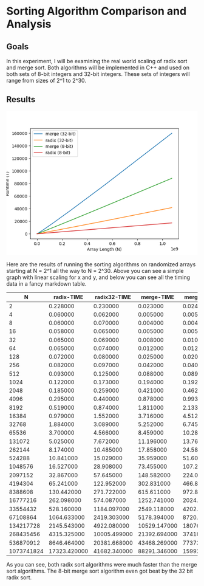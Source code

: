 # Sorting Algorithm Comparison and Analysis

## Goals

In this experiment, I will be examining the real world scaling of
radix sort and merge sort. Both algorithms will be implemented in C++
and used on both sets of 8-bit integers and 32-bit integers. These sets of integers
will range from sizes of 2^1 to 2^30.

## Results

![](results.png)

Here are the results of running the sorting algorithms on randomized arrays starting at N = 2^1 all the way to N = 2^30.
Above you can see a simple graph with linear scaling for x and y, and below you can see all the timing data in a fancy markdown table.

N           |  radix-TIME    |  radix32-TIME  |  merge-TIME    |  merge32-TIME
------------|----------------|----------------|----------------|---------------
2           |  0.228000      |  0.230000      |  0.023000      |  0.024000
4           |  0.060000      |  0.062000      |  0.005000      |  0.005000
8           |  0.060000      |  0.070000      |  0.004000      |  0.004000
16          |  0.058000      |  0.065000      |  0.005000      |  0.005000
32          |  0.065000      |  0.069000      |  0.008000      |  0.010000
64          |  0.065000      |  0.074000      |  0.012000      |  0.012000
128         |  0.072000      |  0.080000      |  0.025000      |  0.020000
256         |  0.082000      |  0.097000      |  0.042000      |  0.040000
512         |  0.093000      |  0.125000      |  0.088000      |  0.089000
1024        |  0.122000      |  0.173000      |  0.194000      |  0.192000
2048        |  0.185000      |  0.259000      |  0.421000      |  0.462000
4096        |  0.295000      |  0.440000      |  0.878000      |  0.993000
8192        |  0.519000      |  0.874000      |  1.811000      |  2.133000
16384       |  0.979000      |  1.552000      |  3.716000      |  4.512000
32768       |  1.884000      |  3.089000      |  5.252000      |  6.745000
65536       |  3.700000      |  4.566000      |  8.459000      |  10.285000
131072      |  5.025000      |  7.672000      |  11.196000     |  13.760000
262144      |  8.174000      |  10.485000     |  17.858000     |  24.581000
524288      |  10.841000     |  15.029000     |  35.959000     |  51.601000
1048576     |  16.527000     |  28.908000     |  73.455000     |  107.251000
2097152     |  32.867000     |  57.645000     |  148.582000    |  224.010000
4194304     |  65.241000     |  122.952000    |  302.831000    |  466.866000
8388608     |  130.442000    |  271.722000    |  615.611000    |  972.868000
16777216    |  262.098000    |  574.087000    |  1252.741000   |  2024.158000
33554432    |  528.160000    |  1184.097000   |  2549.118000   |  4202.456000
67108864    |  1064.633000   |  2419.303000   |  5178.394000   |  8720.535000
134217728   |  2145.543000   |  4922.080000   |  10529.147000  |  18076.416000
268435456   |  4315.325000   |  10005.499000  |  21392.694000  |  37418.750000
536870912   |  8646.464000   |  20381.668000  |  43468.269000  |  77373.655000
1073741824  |  17323.420000  |  41682.340000  |  88291.346000  |  159929.789000

As you can see, both radix sort algorithms were much faster than the merge sort algorithms. The 8-bit merge sort algorithm even
got beat by the 32 bit radix sort.
